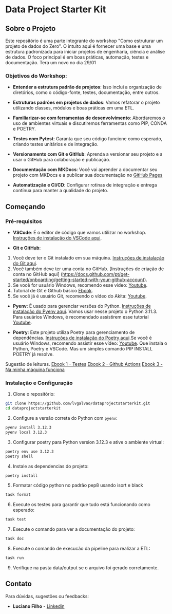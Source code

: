 # Data Project Starter Kit

## Sobre o Projeto

Este repositório é uma parte integrante do workshop "Como estruturar um projeto de dados do Zero". O intuito aqui é fornecer uma base e uma estrutura padronizada para iniciar projetos de engenharia, ciência e análise de dados. O foco principal é em boas práticas, automação, testes e documentação.
Tera um novo no dia 29/01
### Objetivos do Workshop:

* **Entender a estrutura padrão de projetos**: Isso inclui a organização de diretórios, como o código-fonte, testes, documentação, entre outros.

* **Estruturas padrões em projetos de dados**: Vamos refatorar o projeto utilizando classes, módulos e boas práticas em uma ETL.

* **Familiarizar-se com ferramentas de desenvolvimento**: Abordaremos o uso de ambientes virtuais e discutiremos ferramentas como PIP, CONDA e POETRY.

* **Testes com Pytest**: Garanta que seu código funcione como esperado, criando testes unitários e de integração.

* **Versionamento com Git e GitHub**: Aprenda a versionar seu projeto e a usar o GitHub para colaboração e publicação.

* **Documentação com MKDocs**: Você vai aprender a documentar seu projeto com MKDocs e a publicar sua documentação no [GitHub Pages](https://lvgalvao.github.io/DataProjectStarterKit/)

* **Automatização e CI/CD**: Configurar rotinas de integração e entrega contínua para manter a qualidade do projeto.


## Começando

### Pré-requisitos

* **VSCode**: É o editor de código que vamos utilizar no workshop. [Instruções de instalação do VSCode aqui](https://code.visualstudio.com/download).

* **Git e GitHub**:

1. Você deve ter o Git instalado em sua máquina. [Instruções de instalação do Git aqui](https://git-scm.com/book/pt-br/v2).
2. Você também deve ter uma conta no GitHub. [Instruções de criação de conta no GitHub aqui] (https://docs.github.com/pt/get-started/onboarding/getting-started-with-your-github-account).
3. Se você for usuário Windows, recomendo esse vídeo: [Youtube](https://www.youtube.com/watch?v=_hZf1teRFNg).
4. Tutorial de Git e Github básico [Ebook](https://www.linkedin.com/feed/update/urn:li:activity:7093915148351864832/?updateEntityUrn=urn%3Ali%3Afs_updateV2%3A%28urn%3Ali%3Aactivity%3A7093915148351864832%2CFEED_DETAIL%2CEMPTY%2CDEFAULT%2Cfalse%29&originTrackingId=4GUdvXH4TK%2BtZtlNHmiqJA%3D%3D).
5. Se você já é usuário Git, recomendo o vídeo do Akita: [Youtube](https://www.youtube.com/watch?v=6Czd1Yetaac).

* **Pyenv**: É usado para gerenciar versões do Python. [Instruções de instalação do Pyenv aqui](https://github.com/pyenv/pyenv#installation). Vamos usar nesse projeto o Python 3.11.3. Para usuários Windows, é recomendado assistirem esse tutorial [Youtube](https://www.youtube.com/watch?v=TkcqjLu1dgA).

* **Poetry**: Este projeto utiliza Poetry para gerenciamento de dependências. [Instruções de instalação do Poetry aqui](https://python-poetry.org/docs/#installation).Se você é usuário Windows, recomendo assistir esse vídeo: [Youtube](https://www.youtube.com/watch?v=BuepZYn1xT8). Que instala o Python, Poetry e VSCode. Mas um simples comando PIP INSTALL POETRY já resolve.

Sugestão de leituras.
[Ebook 1 - Testes](https://www.linkedin.com/feed/update/urn:li:activity:7099722252144848896/?updateEntityUrn=urn%3Ali%3Afs_updateV2%3A%28urn%3Ali%3Aactivity%3A7099722252144848896%2CFEED_DETAIL%2CEMPTY%2CDEFAULT%2Cfalse%29&originTrackingId=hg1%2BufBeTLClrS%2BJixGEoA%3D%3D)
[Ebook 2 - Github Actions](https://www.linkedin.com/feed/update/urn:li:activity:7098264928553201665/?updateEntityUrn=urn%3Ali%3Afs_updateV2%3A%28urn%3Ali%3Aactivity%3A7098264928553201665%2CFEED_DETAIL%2CEMPTY%2CDEFAULT%2Cfalse%29&originTrackingId=%2BFcdPRcDT62iNieFV3Yc%2Fg%3D%3D)
[Ebook 3 - Na minha máquina funciona](https://www.linkedin.com/feed/update/urn:li:activity:7095419109449814017/?updateEntityUrn=urn%3Ali%3Afs_updateV2%3A%28urn%3Ali%3Aactivity%3A7095419109449814017%2CFEED_DETAIL%2CEMPTY%2CDEFAULT%2Cfalse%29&originTrackingId=7ShpQeNCQuCDErI%2BAzEBXw%3D%3D)

### Instalação e Configuração

1. Clone o repositório:

```bash
git clone https://github.com/lvgalvao/dataprojectstarterkit.git
cd dataprojectstarterkit
```

2. Configure a versão correta do Python com `pyenv`:

```bash
pyenv install 3.12.3
pyenv local 3.12.3
```

3. Configurar poetry para Python version 3.12.3 e ative o ambiente virtual:

```bash
poetry env use 3.12.3
poetry shell
```

4. Instale as dependencias do projeto:

```bash
poetry install
```

5. Formatar código python no padrão pep8 usando isort e black

```bash
task format
```

6. Execute os testes para garantir que tudo está funcionando como esperado:

```bash
task test
```

7. Execute o comando para ver a documentação do projeto:

```bash
task doc
```

8. Execute o comando de execucão da pipeline para realizar a ETL:

```bash
task run
```

9. Verifique na pasta data/output se o arquivo foi gerado corretamente.

## Contato

Para dúvidas, sugestões ou feedbacks:

* **Luciano Filho** - [Linkedin](https://www.linkedin.com/in/thiagosilvafarias/)
